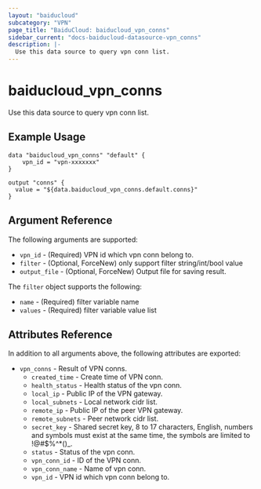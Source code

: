 ```yaml
---
layout: "baiducloud"
subcategory: "VPN"
page_title: "BaiduCloud: baiducloud_vpn_conns"
sidebar_current: "docs-baiducloud-datasource-vpn_conns"
description: |-
  Use this data source to query vpn conn list.
---
```


# baiducloud_vpn_conns

Use this data source to query vpn conn list.

## Example Usage

```hcl
data "baiducloud_vpn_conns" "default" {
    vpn_id = "vpn-xxxxxxx"
}

output "conns" {
  value = "${data.baiducloud_vpn_conns.default.conns}"
}
```

## Argument Reference

The following arguments are supported:

* `vpn_id` - (Required) VPN id which vpn conn belong to.
* `filter` - (Optional, ForceNew) only support filter string/int/bool value
* `output_file` - (Optional, ForceNew) Output file for saving result.

The `filter` object supports the following:

* `name` - (Required) filter variable name
* `values` - (Required) filter variable value list

## Attributes Reference

In addition to all arguments above, the following attributes are exported:

* `vpn_conns` - Result of VPN conns.
  * `created_time` - Create time of VPN conn.
  * `health_status` - Health status of the vpn conn.
  * `local_ip` - Public IP of the VPN gateway.
  * `local_subnets` - Local network cidr list.
  * `remote_ip` - Public IP of the peer VPN gateway.
  * `remote_subnets` - Peer network cidr list.
  * `secret_key` - Shared secret key, 8 to 17 characters, English, numbers and symbols must exist at the same time, the symbols are limited to !@#$%^*()_.
  * `status` - Status of the vpn conn.
  * `vpn_conn_id` - ID of the VPN conn.
  * `vpn_conn_name` - Name of vpn conn.
  * `vpn_id` - VPN id which vpn conn belong to.


